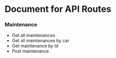 # Document for API Routes

### Maintenance

- Get all maintenances
- Get all maintenances by car
- Get maintenance by Id
- Post maintenance
